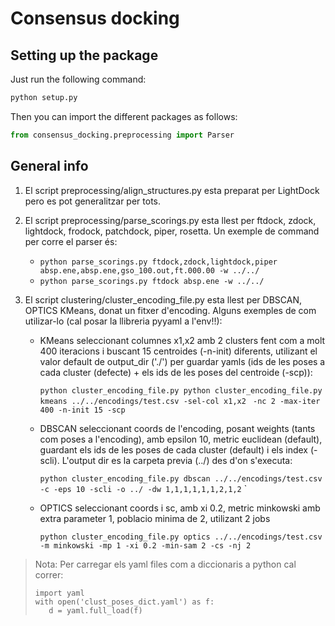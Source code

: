 # Consensus docking

## Setting up the package

Just run the following command:

```python
python setup.py
 ```

Then you can import the different packages as follows:
```python
from consensus_docking.preprocessing import Parser
```

## General info

1. El script preprocessing/align_structures.py esta preparat per LightDock pero es pot generalitzar per tots. 

2. El script preprocessing/parse_scorings.py esta llest per ftdock, zdock, lightdock, frodock, patchdock, piper, 
   rosetta. Un exemple de command per corre el parser és:
   
   - ```python parse_scorings.py ftdock,zdock,lightdock,piper absp.ene,absp.ene,gso_100.out,ft.000.00 -w ../../```
   - ```python parse_scorings.py ftdock absp.ene -w ../../```
   
3. El script clustering/cluster_encoding_file.py esta llest per DBSCAN, OPTICS KMeans, donat un fitxer d'encoding. 
   Alguns exemples de com utilizar-lo (cal posar la llibreria pyyaml a l'env!!):
    
   - KMeans seleccionant columnes x1,x2 amb 2 clusters fent com a molt 400 iteracions i buscant 15 centroides (-n-init) 
     diferents, utilizant el valor default de output_dir ('./') per guardar yamls (ids de les poses a cada cluster 
     (defecte) + els ids de les poses del centroide (-scp)):
      
      ```python cluster_encoding_file.py python cluster_encoding_file.py kmeans ../../encodings/test.csv -sel-col x1,x2```
      ``` -nc 2 -max-iter 400 -n-init 15 -scp```
   - DBSCAN seleccionant coords de l'encoding, posant weights (tants com poses a l'encoding), amb epsilon 10, metric
     euclidean (default), guardant els ids de les poses de cada cluster (default) i els index (-scli). L'output dir es 
     la carpeta previa (../) des d'on s'executa:
    
     ```python cluster_encoding_file.py dbscan ../../encodings/test.csv -c -eps 10 -scli -o ../ -dw 1,1,1,1,1,1,2,1,2```
`
    
   - OPTICS seleccionant coords i sc, amb xi 0.2, metric minkowski amb extra parameter 1, poblacio minima de 2, 
     utilizant 2 jobs
    
     ```python cluster_encoding_file.py optics ../../encodings/test.csv -m minkowski -mp 1 -xi 0.2 -min-sam 2 -cs -nj 2```
    
> Nota: Per carregar els yaml files com a diccionaris a python cal correr:
>```
>import yaml
>with open('clust_poses_dict.yaml') as f:
>    d = yaml.full_load(f)
>```
